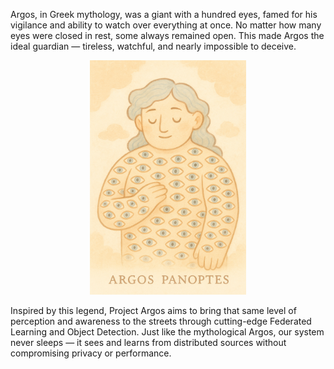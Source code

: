 Argos, in Greek mythology, was a giant with a hundred eyes, famed for his vigilance and ability to watch over everything at once. No matter how many eyes were closed in rest, some always remained open. This made Argos the ideal guardian — tireless, watchful, and nearly impossible to deceive.

<p align="center">
  <img src="Argos-Panoptes-Mythology.png" width="250" alt="Argos Panoptes">
</p>


Inspired by this legend, Project Argos aims to bring that same level of perception and awareness to the streets through cutting-edge Federated Learning and Object Detection. Just like the mythological Argos, our system never sleeps — it sees and learns from distributed sources without compromising privacy or performance.
